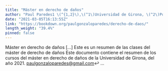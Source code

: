 ```yaml
---
title: "Máster en derecho de daños"
author: "Paul Paredes1 \(^{1,2}\),\(^1\)Universidad de Girona, \(^2\)Pontificia Universidad Católica del Perú"
date: "2021-03-05T16:13:55Z"
link: "https://bookdown.org/paulgonzaloparedes/derecho-de-daos/"
length_weight: "39.4%"
pinned: false
---
```


Máster en derecho de daños [...] Este es un resumen de las clases del máster de derecho de daños Este documento contiene el resumen de los cursos del máster en derecho de daños de la Universidad de Girona, del año 2021. paulgonzaloparedes@gmail.com↩︎ ...

